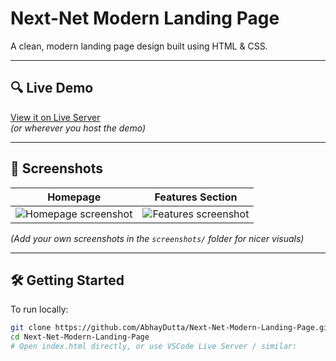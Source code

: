 # Next-Net Modern Landing Page

A clean, modern landing page design built using HTML & CSS.

---

## 🔍 Live Demo

[View it on Live Server](https://abhaydutta.github.io/Next-Net-Modern-Landing-Page/)  
*(or wherever you host the demo)*

---

## 📸 Screenshots

| Homepage | Features Section |
|----------|------------------|
| ![Homepage screenshot](screenshots/homepage.png) | ![Features screenshot](screenshots/features.png) |

_(Add your own screenshots in the `screenshots/` folder for nicer visuals)_

---

## 🛠 Getting Started

To run locally:

```bash
git clone https://github.com/AbhayDutta/Next-Net-Modern-Landing-Page.git
cd Next-Net-Modern-Landing-Page
# Open index.html directly, or use VSCode Live Server / similar:
